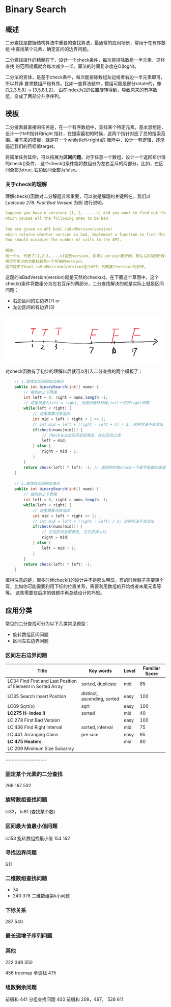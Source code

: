 # Binary Search
## 概述
二分查找是数据结构算法中重要的查找算法，最通常的应用场景，常用于在有序数组
中查找某个元素，确定区间的边界问题。

二分查找操作的精髓在于，设计一个check条件，每次能排除数组一半元素，这样查找
的范围规模就会每次减少一半。算法的时间复杂度在O(logN)。

二分法的变体，是基于check条件，每次能排除数组左边或者右边一半元素即可，所以并非
要求数组严格有序。比如一些算法题中，数组可能是部分rotate的，像[1,2,3,5,8] -> [3,5,8,1,2]，
由在index为2的位置旋转得到，导致原来的有序数组，变成了两部分升序序列。

## 模板
二分搜索最直接的任务是，在一个有序数组中，查找某个特定元素。基本思想是，设计一个left指针和right
指针，在搜索最初的时候，这两个指针对应了总的搜索范围。接下来的模板，就是在一个while(left<right)的
循环中，设计一套逻辑，逐渐逼近我们的目标值target。

将简单任务延伸，可以拓展为**区间问题**。对于任意一个数组，设计一个返回布尔值的check()条件，
这个check()条件能将数组分为左右互斥的两部分，比如，左区间全部为true, 右边区间全部为false。
### 关于check的理解
理解check()函数对二分解题非常重要，可以说是解题的关键所在。我们以 _Leetcode 278. First Bad Version_ 为例
进行说明。
```yaml
Suppose you have n versions [1, 2, ..., n] and you want to find out the first bad one, 
which causes all the following ones to be bad.

You are given an API bool isBadVersion(version) 
which returns whether version is bad. Implement a function to find the first bad version. 
You should minimize the number of calls to the API.

解释：
给一个n, 代表了[1,2,3,...,n]这些version, 如果i version是坏的，那么i之后的所有version都是坏的，你需要
用尽可能少的次数找到第一个坏掉的version.
题目提供了bool isBadVersion(version)这个API，判断某个version的好坏。
```
这题的isBadVersion(version)就是天然的check(x)。在下面这个草图中，这个check()条件将数组分为左右互斥的两部分，二分查找解决的就是实际上就是区间问题：
- 右边区间的左边界(7) or
- 左边区间的有边界(3)

![img_1.png](img_1.png)

对check函数有了初步的理解以后就可以引入二分查找的两个模板了：
```java
    // 1.查找左区间的右边端点
    public int binarySearch(int[] nums) {
        // 搜索的上下界限
        int left = 0, right = nums.length -1;
        // 这里设置为left < right, 当退出循环时候,left一定和right相等
        while(left < right) {
            // 这里需要注意溢出
            int mid = left + right + 1 >> 1;
            // int mid = left + (right - left + 1) / 2; 这种写法不会溢出
            if(check(nums[mid])) {
                // check在左边区间全部满足，在左区间上找
                left = mid;
            } else {
                right = mid - 1;
            }
        }
        return check(left) ? left: -1; // 返回的时候check一下是不是真的查询到了
    }

    // 2.查找右区间的左端点
    public int binarySearch(int[] nums) {
        // 搜索的上下界限
        int left = 0, right = nums.length -1;
        while(left < right) {
            // 这里需要注意溢出
            int mid = left + right >> 1;
            // int mid = left + (right - left) / 2; 这种写法不会溢出
            if(check(nums[mid])) {
                // 右边区间全部满足, 在右区间上找
                right = mid;
            } else {
                left = mid + 1;
            }
        }
        return check(left) ? left: -1;
    }
```
  
值得注意的是，很多时候check()的设计并不是那么明显，有的时候脑子需要转个弯，比如你可能需要利用下标的位置关系，需要利用数组的开始或者末尾元素等等。
这些需要在后序的做题中再总结设计的巧思。

## 应用分类
常见的二分查找可分为以下几类常见题型：
- 旋转数组区间问题
- 区间左右边界问题

### 区间左右边界问题
| Title                                                        | Key words                   | Level | Familiar Score |
|--------------------------------------------------------------|-----------------------------|-------|----------------|
| LC34 Find First and Last Position of Element in Sorted Array | sorted, duplicate           | mid   | 85             |
| LC35 Search Insert Position                                  | distinct, ascending, sorted | easy  | 100            |
| LC69 Sqrt(x)                                                 | sqrt                        | easy  | 100            |
| **LC275 H-Index II**                                         | sorted                      | mid   | 40             |
| LC 278 First Bad Version                                     |                             | easy  | 100            |
| LC 436 Find Right Interval                                   | sorted, interval            | mid   | 75             |
| LC 441 Arranging Coins                                       | pre sum                      | easy  | 95             |
| **LC 475 Heaters**                                           |                             | mid   | 80             |
| LC 209 Minimum Size Subarray                                 |                             |       |                |



==============
### 固定某个元素的二分查找
268
167
532

### 旋转数组查找问题
lc33， lc81 (查找某个数)


### 区间最大值最小值问题
lc153 旋转数组找最小值 154
162

### 寻找边界问题
611

### 二维数组查找问题
- 74
- 240
378 二维数组第k小问题

### 下标关系
287
540

### 最长递增子序列问题

### 其他
222
349
350

456 treemap 单调栈
475

### 组数剩余问题
前缀和 441
分组查找问题 400
前缀和 209，497， 528
611





